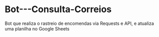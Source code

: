 # Bot---Consulta-Correios
Bot que realiza o rastreio de encomendas via Requests e API, e atualiza uma planilha no Google Sheets
